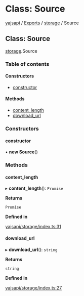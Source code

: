 # Class: Source

[yajsapi](../yajsapi.md) / [Exports](../modules/) / [storage](../modules/storage.md) / Source

## Class: Source

[storage](../modules/storage.md).Source

### Table of contents

#### Constructors

* [constructor](storage.source.md#constructor)

#### Methods

* [content\_length](storage.source.md#content_length)
* [download\_url](storage.source.md#download_url)

### Constructors

#### constructor

• **new Source**\(\)

### Methods

#### content\_length

▸ **content\_length**\(\): `Promise`

**Returns**

`Promise`

**Defined in**

[yajsapi/storage/index.ts:31](https://github.com/golemfactory/yajsapi/blob/8f42a91/yajsapi/storage/index.ts#L31)

#### download\_url

▸ **download\_url**\(\): `string`

**Returns**

`string`

**Defined in**

[yajsapi/storage/index.ts:27](https://github.com/golemfactory/yajsapi/blob/8f42a91/yajsapi/storage/index.ts#L27)

